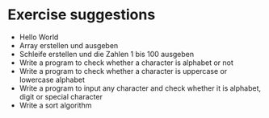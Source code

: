 # Exercise suggestions

* Hello World
* Array erstellen und ausgeben
* Schleife erstellen und die Zahlen 1 bis 100 ausgeben
* Write a program to check whether a character is alphabet or not
* Write a program to check whether a character is uppercase or lowercase alphabet
* Write a program to input any character and check whether it is alphabet, digit or special character
* Write a sort algorithm
